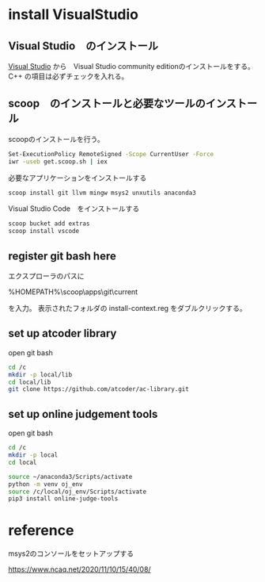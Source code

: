 # install VisualStudio

## Visual Studio　のインストール

[Visual Studio](https://visualstudio.microsoft.com/ja/) から　Visual Studio community editionのインストールをする。
C++ の項目は必ずチェックを入れる。

## scoop　のインストールと必要なツールのインストール

scoopのインストールを行う。

```bash
Set-ExecutionPolicy RemoteSigned -Scope CurrentUser -Force
iwr -useb get.scoop.sh | iex
```

必要なアプリケーションをインストールする

```bash
scoop install git llvm mingw msys2 unxutils anaconda3
```

Visual Studio Code　をインストールする

```bash
scoop bucket add extras
scoop install vscode
```

## register git bash here
エクスプローラのパスに

%HOMEPATH%\scoop\apps\git\current

を入力。
表示されたフォルダの
install-context.reg
をダブルクリックする。


## set up atcoder library
open git bash

```bash
cd /c
mkdir -p local/lib
cd local/lib
git clone https://github.com/atcoder/ac-library.git
```

## set up online judgement tools
open git bash

```bash
cd /c
mkdir -p local
cd local

source ~/anaconda3/Scripts/activate
python -m venv oj_env
source /c/local/oj_env/Scripts/activate
pip3 install online-judge-tools
```


# reference
msys2のコンソールをセットアップする

https://www.ncaq.net/2020/11/10/15/40/08/
